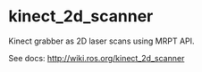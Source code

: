 kinect_2d_scanner
=================

Kinect grabber as 2D laser scans using MRPT API.

See docs: http://wiki.ros.org/kinect_2d_scanner

